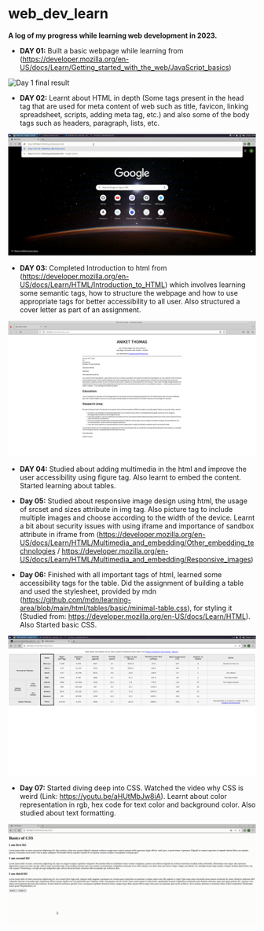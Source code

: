# web_dev_learn

__A log of my progress while learning web development in 2023.__

- __DAY 01:__ Built a basic webpage while learning from (https://developer.mozilla.org/en-US/docs/Learn/Getting_started_with_the_web/JavaScript_basics)

![Day 1 final result](./data/Day_001_result.gif)

- __DAY 02:__ Learnt about HTML in depth (Some tags present in the head tag that are used for meta content of web such as title, favicon, linking spreadsheet, scripts, adding meta tag, etc.) and also some of the body tags such as headers, paragraph, lists, etc.

![Day 2 final result](./data/Day_002_result.gif)

- __DAY 03:__ Completed Introduction to html from (https://developer.mozilla.org/en-US/docs/Learn/HTML/Introduction_to_HTML) which involves learning some semantic tags, how to structure the webpage and how to use appropriate tags for better accessibility to all user. Also structured a cover letter as part of an assignment.

![Day 3 final result](./data/Day_003_result.png)

- __DAY 04:__ Studied about adding multimedia in the html and improve the user accessibility using figure tag. Also learnt to embed the content. Started learning about tables. 

- __Day 05:__ Studied about responsive image design using html, the usage of srcset and sizes attribute in img tag. Also picture tag to include multiple images and choose according to the width of the device. Learnt a bit about security issues with using iframe and importance of sandbox attribute in iframe from (https://developer.mozilla.org/en-US/docs/Learn/HTML/Multimedia_and_embedding/Other_embedding_technologies / https://developer.mozilla.org/en-US/docs/Learn/HTML/Multimedia_and_embedding/Responsive_images)

- __Day 06:__ Finished with all important tags of html, learned some accessibility tags for the table. Did the assignment of building a table and used the stylesheet, provided by mdn (https://github.com/mdn/learning-area/blob/main/html/tables/basic/minimal-table.css), for styling it (Studied from: https://developer.mozilla.org/en-US/docs/Learn/HTML). Also Started basic CSS.

![Day 6 final result](./data/Day_006_result.png)

- __Day 07:__ Started diving deep into CSS. Watched the video why CSS is weird (Link: https://youtu.be/aHUtMbJw8iA). Learnt about color representation in rgb, hex code for text color and background color. Also studied about text formatting.

![Day 7 final result](./data/Day_007_result.gif)